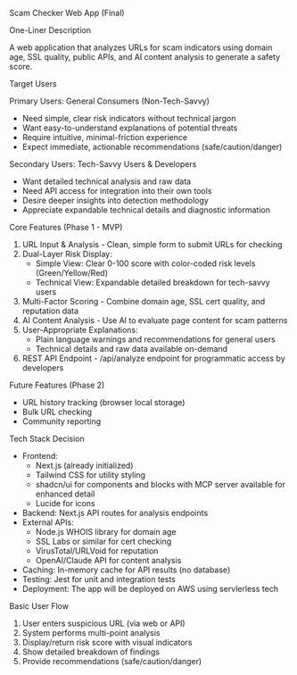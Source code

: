 Scam Checker Web App (Final)

  One-Liner Description

  A web application that analyzes URLs for scam indicators using domain age, SSL quality, public APIs, and AI
  content analysis to generate a safety score.

  Target Users

  Primary Users: General Consumers (Non-Tech-Savvy)
  - Need simple, clear risk indicators without technical jargon
  - Want easy-to-understand explanations of potential threats
  - Require intuitive, minimal-friction experience
  - Expect immediate, actionable recommendations (safe/caution/danger)

  Secondary Users: Tech-Savvy Users & Developers
  - Want detailed technical analysis and raw data
  - Need API access for integration into their own tools
  - Desire deeper insights into detection methodology
  - Appreciate expandable technical details and diagnostic information

  Core Features (Phase 1 - MVP)

  1. URL Input & Analysis - Clean, simple form to submit URLs for checking
  2. Dual-Layer Risk Display:
     - Simple View: Clear 0-100 score with color-coded risk levels (Green/Yellow/Red)
     - Technical View: Expandable detailed breakdown for tech-savvy users
  3. Multi-Factor Scoring - Combine domain age, SSL cert quality, and reputation data
  4. AI Content Analysis - Use AI to evaluate page content for scam patterns
  5. User-Appropriate Explanations:
     - Plain language warnings and recommendations for general users
     - Technical details and raw data available on-demand
  6. REST API Endpoint - /api/analyze endpoint for programmatic access by developers

  Future Features (Phase 2)

  - URL history tracking (browser local storage)
  - Bulk URL checking
  - Community reporting

  Tech Stack Decision

  - Frontend:
    - Next.js (already initialized)
    - Tailwind CSS for utility styling
    - shadcn/ui for components and blocks with MCP server available for enhanced detail
    - Lucide for icons
  - Backend: Next.js API routes for analysis endpoints
  - External APIs:
    - Node.js WHOIS library for domain age
    - SSL Labs or similar for cert checking
    - VirusTotal/URLVoid for reputation
    - OpenAI/Claude API for content analysis
  - Caching: In-memory cache for API results (no database)
  - Testing: Jest for unit and integration tests
  - Deployment: The app will be deployed on AWS using servlerless tech

  Basic User Flow

  1. User enters suspicious URL (via web or API)
  2. System performs multi-point analysis
  3. Display/return risk score with visual indicators
  4. Show detailed breakdown of findings
  5. Provide recommendations (safe/caution/danger)